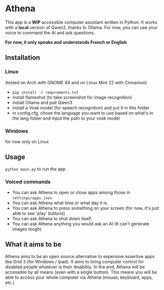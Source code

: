 # Athena
This app is a **WIP** accessible computer assistant written in Python. It works with a **local** version of Qwen3, thanks to Ollama.
For now, you can use your voice to command the AI and ask questions.

**For now, it only speaks and understands French or English**

## Installation 

### Linux
(tested on Arch with GNOME 49 and on Linux Mint 22 with Cinnamon)
- ``pip install -r requrements.txt``
- install flameshot (to take screenshot for image recognition)
- install Ollama and pull Qwen3
- install a Vosk model (for speech recognition) and put it in this folder
- in config.cfg, chose the language you want to use based on what's in the lang folder and input the path to your vosk model

### Windows
for now only on Linux

## Usage
``python main.py`` to run the app
### Voiced commands
- You can ask Athena to open or close apps among those in `settings/apps.json`
- You can ask Athena what time or what day it is.
- You can ask Athena to press something on your screen (for now, it's just able to see 'play' buttons)
- You can ask Athena to shut down itself.
- You can ask Athena anything you would ask an AI (It can't generate images tough)

## What it aims to be
Athena aims to be an open source alternative to expensive assertive apps like Grid 3 (for Windows / Ipad). 
It aims to bring computer control for disabled people whatever is their disability.
In the end, Athena will be accessible by all means (even with a single button). 
This means you will be able to access your whole computer via Athena (mouse, keyboard, apps, etc.)